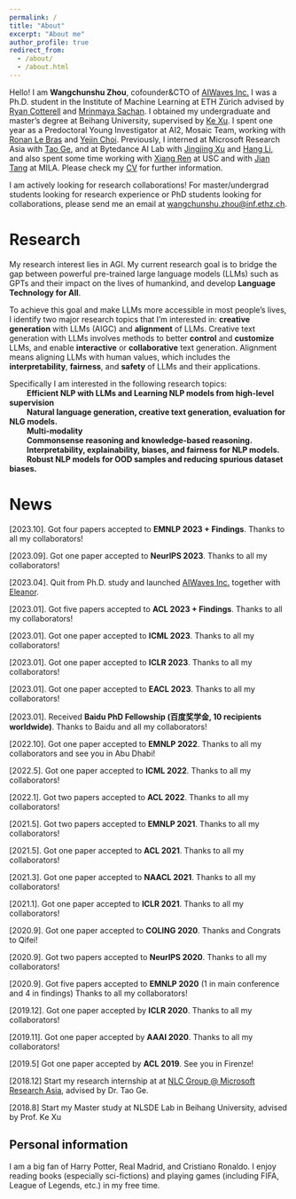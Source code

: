 ```yaml
---
permalink: /
title: "About"
excerpt: "About me"
author_profile: true
redirect_from: 
  - /about/
  - /about.html
---
```


Hello! I am **Wangchunshu Zhou**, cofounder&CTO of [AIWaves Inc.](https://www.aiwaves.org/) I was a Ph.D. student in the Institute of Machine Learning at ETH Zürich advised by [Ryan Cotterell](https://rycolab.io/) and [Mrinmaya Sachan](http://www.mrinmaya.io/). I obtained my undergraduate and master’s degree at Beihang University, supervised by [Ke Xu](http://sites.nlsde.buaa.edu.cn/~kexu/). I spent one year as a Predoctoral Young Investigator at AI2, Mosaic Team, working with [Ronan Le Bras](https://allenai.org/team/ronanl) and [Yejin Choi](https://homes.cs.washington.edu/~yejin/). Previously, I interned at Microsoft Research Asia with [Tao Ge](https://www.microsoft.com/en-us/research/people/tage/), and at Bytedance AI Lab with [Jingjing Xu](https://jingjingxu.com/) and [Hang Li](http://www.hangli-hl.com/), and also spent some time working with [Xiang Ren](https://shanzhenren.github.io/) at USC and with [Jian Tang](https://jian-tang.com/) at MILA. Please check my [CV](/files/CV-chunshu.pdf) for further information.

I am actively looking for research collaborations! For master/undergrad students looking for research experience or PhD students looking for collaborations, please send me an email at <wangchunshu.zhou@inf.ethz.ch>.


Research
======
My research interest lies in AGI. My current research goal is to bridge the gap between powerful pre-trained large language models (LLMs) such as GPTs and their impact on the lives of humankind, and develop **Language Technology for All**.  

To achieve this goal and make LLMs more accessible in most people’s lives, I identify two major research topics that I’m interested in: **creative generation** with LLMs (AIGC) and **alignment** of LLMs. Creative text generation with LLMs involves methods to better **control** and **customize** LLMs, and enable **interactive** or **collaborative** text generation. Alignment means aligning LLMs with human values, which includes the **interpretability**, **fairness**, and **safety** of LLMs and their applications.

Specifically I am interested in the following research topics:  
&nbsp;&nbsp;&nbsp;&nbsp;&nbsp;&nbsp;&nbsp;&nbsp;**Efficient NLP with LLMs and Learning NLP models from high-level supervision**  
&nbsp;&nbsp;&nbsp;&nbsp;&nbsp;&nbsp;&nbsp;&nbsp;**Natural language generation, creative text generation, evaluation for NLG models.**  
&nbsp;&nbsp;&nbsp;&nbsp;&nbsp;&nbsp;&nbsp;&nbsp;**Multi-modality**  
&nbsp;&nbsp;&nbsp;&nbsp;&nbsp;&nbsp;&nbsp;&nbsp;**Commonsense reasoning and knowledge-based reasoning.**  
&nbsp;&nbsp;&nbsp;&nbsp;&nbsp;&nbsp;&nbsp;&nbsp;**Interpretability, explainability, biases, and fairness for NLP models.**  
&nbsp;&nbsp;&nbsp;&nbsp;&nbsp;&nbsp;&nbsp;&nbsp;**Robust NLP models for OOD samples and reducing spurious dataset biases.**  

News
======
\[2023.10]. Got four papers accepted to **EMNLP 2023 + Findings**. Thanks to all my collaborators!  

\[2023.09]. Got one paper accepted to **NeurIPS 2023**. Thanks to all my collaborators!  

\[2023.04]. Quit from Ph.D. study and launched [AIWaves Inc.](https://www.aiwaves.org/) together with [Eleanor](https://www.elejiang.me/).   

\[2023.01]. Got five papers accepted to **ACL 2023 + Findings**. Thanks to all my collaborators!  

\[2023.01]. Got one paper accepted to **ICML 2023**. Thanks to all my collaborators!  

\[2023.01]. Got one paper accepted to **ICLR 2023**. Thanks to all my collaborators!  

\[2023.01]. Got one paper accepted to **EACL 2023**. Thanks to all my collaborators!  

\[2023.01]. Received **Baidu PhD Fellowship (百度奖学金, 10 recipients worldwide)**. Thanks to Baidu and all my collaborators!  

\[2022.10]. Got one paper accepted to **EMNLP 2022**. Thanks to all my collaborators and see you in Abu Dhabi!

\[2022.5]. Got one paper accepted to **ICML 2022**. Thanks to all my collaborators!

\[2022.1]. Got two papers accepted to **ACL 2022**. Thanks to all my collaborators!

\[2021.5]. Got two papers accepted to **EMNLP 2021**. Thanks to all my collaborators!

\[2021.5]. Got one paper accepted to **ACL 2021**. Thanks to all my collaborators!

\[2021.3]. Got one paper accepted to **NAACL 2021**. Thanks to all my collaborators!

\[2021.1]. Got one paper accepted to **ICLR 2021**. Thanks to all my collaborators!

\[2020.9]. Got one paper accepted to **COLING 2020**. Thanks and Congrats to Qifei!

\[2020.9]. Got two papers accepted to **NeurIPS 2020**. Thanks to all my collaborators!

\[2020.9]. Got five papers accepted to **EMNLP 2020** (1 in main conference and 4 in findings) Thanks to all my collaborators!

\[2019.12]. Got one paper accepted by **ICLR 2020**. Thanks to all my collaborators!  

\[2019.11]. Got one paper accepted by **AAAI 2020**. Thanks to all my collaborators!  

\[2019.5\] Got one paper accepted by **ACL 2019**. See you in Firenze! 

\[2018.12\] Start my research internship at at [NLC Group @ Microsoft Research Asia](https://www.microsoft.com/en-us/research/group/natural-language-computing/), advised by Dr. Tao Ge.  

\[2018.8\] Start my Master study at NLSDE Lab in Beihang University, advised by Prof. Ke Xu  

Personal information
------
I am a big fan of Harry Potter, Real Madrid, and Cristiano Ronaldo. I enjoy reading books (especially sci-fictions) and playing games (including FIFA, League of Legends, etc.) in my free time.
